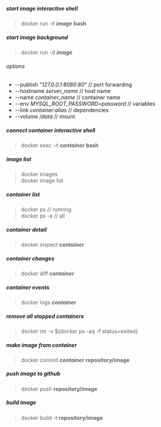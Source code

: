 ##### start image interactive shell
> docker run -it **_image_** **bash**

##### start image background
> docker run -d **_image_**

###### options
- --publish *"127.0.0.1:8080:80"* // port forwarding  
- --hostname *server_name* // host name  
- --name *container_name* // container name  
- --env *MYSQL_ROOT_PASSWORD=password* // variables  
- --link *container:alias* // dependencies  
- --volume */data* // mount

##### connect container interactive shell
> docker exec -it **_container_** **bash**

##### image list
> docker images  
> docker image list

##### container list
> docker ps // running  
> docker ps -a // all

##### container detail
> docker inspect **_container_**

##### container changes
> docker diff **_container_**

##### container events
> docker logs **_container_**

##### remove all stopped containers
> docker rm -v ${docker ps -aq -f status=exited}

##### make image from container
> docker commit **_container_** **repository/image**

##### push image to github
> docker push **repository/image**

##### build image
> docker build -t **repository/image**
